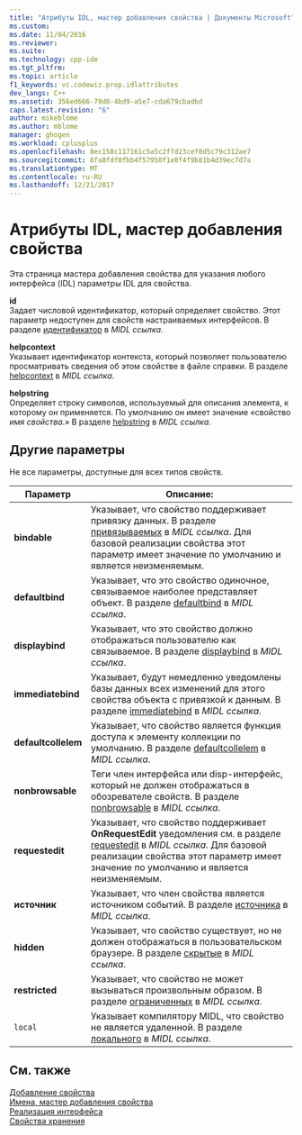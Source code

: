 ```yaml
---
title: "Атрибуты IDL, мастер добавления свойства | Документы Microsoft"
ms.custom: 
ms.date: 11/04/2016
ms.reviewer: 
ms.suite: 
ms.technology: cpp-ide
ms.tgt_pltfrm: 
ms.topic: article
f1_keywords: vc.codewiz.prop.idlattributes
dev_langs: C++
ms.assetid: 356ed666-79d0-4bd9-a5e7-cda679cbadbd
caps.latest.revision: "6"
author: mikeblome
ms.author: mblome
manager: ghogen
ms.workload: cplusplus
ms.openlocfilehash: 8ec158c117161c5a5c2ffd23cef0d5c79c312ae7
ms.sourcegitcommit: 8fa8fdf0fbb4f57950f1e8f4f9b81b4d39ec7d7a
ms.translationtype: MT
ms.contentlocale: ru-RU
ms.lasthandoff: 12/21/2017
---
```

# <a name="idl-attributes-add-property-wizard"></a>Атрибуты IDL, мастер добавления свойства
Эта страница мастера добавления свойства для указания любого интерфейса (IDL) параметры IDL для свойства.  
  
 **id**  
 Задает числовой идентификатор, который определяет свойство. Этот параметр недоступен для свойств настраиваемых интерфейсов. В разделе [идентификатор](http://msdn.microsoft.com/library/windows/desktop/aa367040) в *MIDL ссылка*.  
  
 **helpcontext**  
 Указывает идентификатор контекста, который позволяет пользователю просматривать сведения об этом свойстве в файле справки. В разделе [helpcontext](http://msdn.microsoft.com/library/windows/desktop/aa366851) в *MIDL ссылка*.  
  
 **helpstring**  
 Определяет строку символов, используемый для описания элемента, к которому он применяется. По умолчанию он имеет значение «свойство *имя свойства*.» В разделе [helpstring](http://msdn.microsoft.com/library/windows/desktop/aa366856) в *MIDL ссылка*.  
  
## <a name="other-options"></a>Другие параметры  
 Не все параметры, доступные для всех типов свойств.  
  
|Параметр|Описание:|  
|------------|-----------------|  
|**bindable**|Указывает, что свойство поддерживает привязку данных. В разделе [привязываемых](http://msdn.microsoft.com/library/windows/desktop/aa366738) в *MIDL ссылка*. Для базовой реализации свойства этот параметр имеет значение по умолчанию и является неизменяемым.|  
|**defaultbind**|Указывает, что это свойство одиночное, связываемое наиболее представляет объект. В разделе [defaultbind](http://msdn.microsoft.com/library/windows/desktop/aa366790) в *MIDL ссылка*.|  
|**displaybind**|Указывает, что это свойство должно отображаться пользователю как связываемое. В разделе [displaybind](http://msdn.microsoft.com/library/windows/desktop/aa366804) в *MIDL ссылка*.|  
|**immediatebind**|Указывает, будут немедленно уведомлены базы данных всех изменений для этого свойства объекта с привязкой к данным. В разделе [immediatebind](http://msdn.microsoft.com/library/windows/desktop/aa367045) в *MIDL ссылка*.|  
|**defaultcollelem**|Указывает, что свойство является функция доступа к элементу коллекции по умолчанию. В разделе [defaultcollelem](http://msdn.microsoft.com/library/windows/desktop/aa366792) в *MIDL ссылка*.|  
|**nonbrowsable**|Теги член интерфейса или disp-интерфейс, который не должен отображаться в обозревателе свойств. В разделе [nonbrowsable](http://msdn.microsoft.com/library/windows/desktop/aa367117) в *MIDL ссылка*.|  
|**requestedit**|Указывает, что свойство поддерживает **OnRequestEdit** уведомления см. в разделе [requestedit](http://msdn.microsoft.com/library/windows/desktop/aa367155) в *MIDL ссылка*. Для базовой реализации свойства этот параметр имеет значение по умолчанию и является неизменяемым.|  
|**источник**|Указывает, что член свойства является источником событий. В разделе [источника](http://msdn.microsoft.com/library/windows/desktop/aa367166) в *MIDL ссылка*.|  
|**hidden**|Указывает, что свойство существует, но не должен отображаться в пользовательском браузере. В разделе [скрытые](http://msdn.microsoft.com/library/windows/desktop/aa366861) в *MIDL ссылка*.|  
|**restricted**|Указывает, что свойство не может вызываться произвольным образом. В разделе [ограниченных](http://msdn.microsoft.com/library/windows/desktop/aa367157) в *MIDL ссылка*.|  
|`local`|Указывает компилятору MIDL, что свойство не является удаленной. В разделе [локального](http://msdn.microsoft.com/library/windows/desktop/aa367071) в *MIDL ссылка*.|  
  
## <a name="see-also"></a>См. также  
 [Добавление свойства](../ide/adding-a-property-visual-cpp.md)   
 [Имена, мастер добавления свойства](../ide/names-add-property-wizard.md)   
 [Реализация интерфейса](../ide/implementing-an-interface-visual-cpp.md)   
 [Свойства хранения](../ide/stock-properties.md)